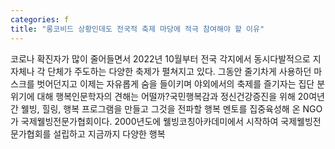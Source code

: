 ```yaml
---
categories: f
title: "롱코비드 상황인데도 전국적 축제 마당에 적극 참여해야 할 이유"
---
```

코로나 확진자가 많이 줄어들면서 2022년 10월부터 전국 각지에서 동시다발적으로 지자체나 각 단체가 주도하는 다양한 축제가 펼쳐지고 있다. 그동안 줄기차게 사용하던 마스크를 벗어던지고 이제는 자유롭게 숨을 들이키며 야외에서의 축제를 즐기자는 집단 분위기에 대해 행복인문학자의 견해는 어떨까?국민행복감과 정신건강증진을 위해 20여년간 웰빙, 힐링, 행복 프로그램을 만들고 그것을 전파할 행복 멘토를 집중육성해 온 NGO가 국제웰빙전문가협회이다. 2000년도에 웰빙코칭아카데미에서 시작하여 국제웰빙전문가협회를 설립하고 지금까지 다양한 행복